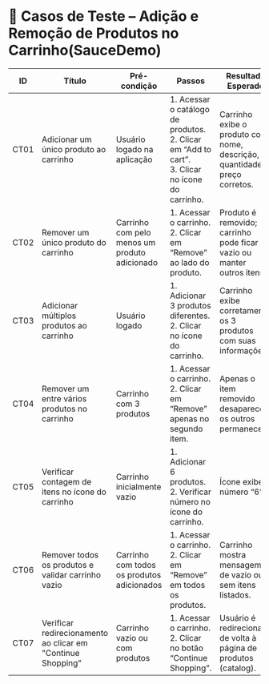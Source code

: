 # 🧪 Casos de Teste – Adição e Remoção de Produtos no Carrinho(SauceDemo)

| ID    | Título                                              | Pré-condição                            | Passos                                                                                                                                   | Resultado Esperado                                                                 |
|-------|------------------------------------------------------|-----------------------------------------|------------------------------------------------------------------------------------------------------------------------------------------|-------------------------------------------------------------------------------------|
| CT01  | Adicionar um único produto ao carrinho              | Usuário logado na aplicação             | 1. Acessar o catálogo de produtos.<br>2. Clicar em “Add to cart”.<br>3. Clicar no ícone do carrinho.                                     | Carrinho exibe o produto com nome, descrição, quantidade e preço corretos.                    |
| CT02  | Remover um único produto do carrinho                | Carrinho com pelo menos um produto adicionado      | 1. Acessar o carrinho.<br>2. Clicar em “Remove” ao lado do produto.                                                                      | Produto é removido; carrinho pode ficar vazio ou manter outros itens.              |
| CT03  | Adicionar múltiplos produtos ao carrinho            | Usuário logado                          | 1. Adicionar 3 produtos diferentes.<br>2. Clicar no ícone do carrinho.                                                                   | Carrinho exibe corretamente os 3 produtos com suas informações.                    |
| CT04  | Remover um entre vários produtos no carrinho        | Carrinho com 3 produtos                 | 1. Acessar o carrinho.<br>2. Clicar em “Remove” apenas no segundo item.                                                                  | Apenas o item removido desaparece; os outros permanecem.                           |
| CT05  | Verificar contagem de itens no ícone do carrinho    | Carrinho inicialmente vazio             | 1. Adicionar 6 produtos.<br>2. Verificar número no ícone do carrinho.                                                                    | Ícone exibe número “6”.                                                            |
| CT06  | Remover todos os produtos e validar carrinho vazio  | Carrinho com todos os produtos adicionados       | 1. Acessar o carrinho.<br>2. Clicar em “Remove” em todos os produtos.| Carrinho mostra mensagem de vazio ou sem itens listados.         
| CT07  | Verificar redirecionamento ao clicar em "Continue Shopping" | Carrinho vazio ou com produtos    | 1. Acessar o carrinho.<br>2. Clicar no botão “Continue Shopping”.                                                                        | Usuário é redirecionado de volta à página de produtos (catalog).                  ||
